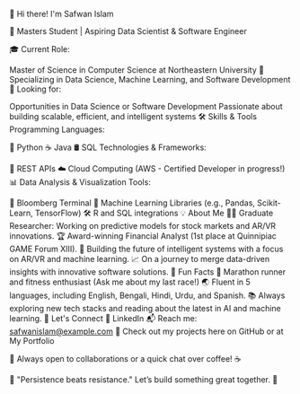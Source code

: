 👋 Hi there! I'm Safwan Islam

🚀 Masters Student | Aspiring Data Scientist & Software Engineer

🎓 Current Role:

Master of Science in Computer Science at Northeastern University
🌟 Specializing in Data Science, Machine Learning, and Software Development
📌 Looking for:

Opportunities in Data Science or Software Development
Passionate about building scalable, efficient, and intelligent systems
🛠️ Skills & Tools
Programming Languages:

🐍 Python
☕ Java
🛢️ SQL
Technologies & Frameworks:

🔄 REST APIs
☁️ Cloud Computing (AWS - Certified Developer in progress!)
📊 Data Analysis & Visualization
Tools:

💼 Bloomberg Terminal
🧠 Machine Learning Libraries (e.g., Pandas, Scikit-Learn, TensorFlow)
🛠️ R and SQL integrations
💡 About Me
🧑‍🎓 Graduate Researcher: Working on predictive models for stock markets and AR/VR innovations.
🏆 Award-winning Financial Analyst (1st place at Quinnipiac GAME Forum XIII).
🤖 Building the future of intelligent systems with a focus on AR/VR and machine learning.
📈 On a journey to merge data-driven insights with innovative software solutions.
📌 Fun Facts
🏃 Marathon runner and fitness enthusiast (Ask me about my last race!)
🌏 Fluent in 5 languages, including English, Bengali, Hindi, Urdu, and Spanish.
📚 Always exploring new tech stacks and reading about the latest in AI and machine learning.
🌟 Let's Connect
🔗 LinkedIn
📬 Reach me: safwanislam@example.com
🚀 Check out my projects here on GitHub or at My Portfolio

👀 Always open to collaborations or a quick chat over coffee! ☕

🎉 "Persistence beats resistance."
Let’s build something great together. 🚀

